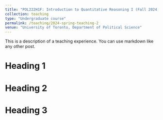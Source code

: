 ```yaml
---
title: "POL222H1F: Introduction to Quantitative Reasoning I (Fall 2024)"
collection: teaching
type: "Undergraduate course"
permalink: /teaching/2024-spring-teaching-2
venue: "University of Toronto, Department of Political Science"
---
```


This is a description of a teaching experience. You can use markdown like any other post.

Heading 1
======

Heading 2
======

Heading 3
======
